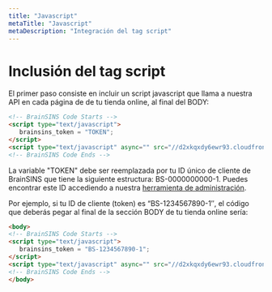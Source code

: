 ```yaml
---
title: "Javascript"
metaTitle: "Javascript"
metaDescription: "Integración del tag script"
---
```


# Inclusión del tag script
El primer paso consiste en incluir un script javascript que llama a nuestra API en cada página de de tu tienda online, al final del BODY:

```html
<!-- BrainSINS Code Starts -->
<script type="text/javascript">
   brainsins_token = "TOKEN";
</script>
<script type="text/javascript" async="" src="//d2xkqxdy6ewr93.cloudfront.net/brainsins.js" charset="UTF-8"></script>
<!-- BrainSINS Code Ends -->
```

La variable "TOKEN" debe ser reemplazada por tu ID único de cliente de BrainSINS que tiene la siguiente estructura: BS-0000000000-1. Puedes encontrar este ID accediendo a nuestra [herramienta de administración](https://analytics.brainsins.com/).

Por ejemplo, si tu ID de cliente (token) es “BS-1234567890-1″, el código que deberás pegar al final de la sección BODY de tu tienda online sería:

```html
<body>
<!-- BrainSINS Code Starts -->
<script type="text/javascript">
   brainsins_token = "BS-1234567890-1";
</script>
<script type="text/javascript" async="" src="//d2xkqxdy6ewr93.cloudfront.net/brainsins.js"></script>
<!-- BrainSINS Code Ends -->
</body>
```
